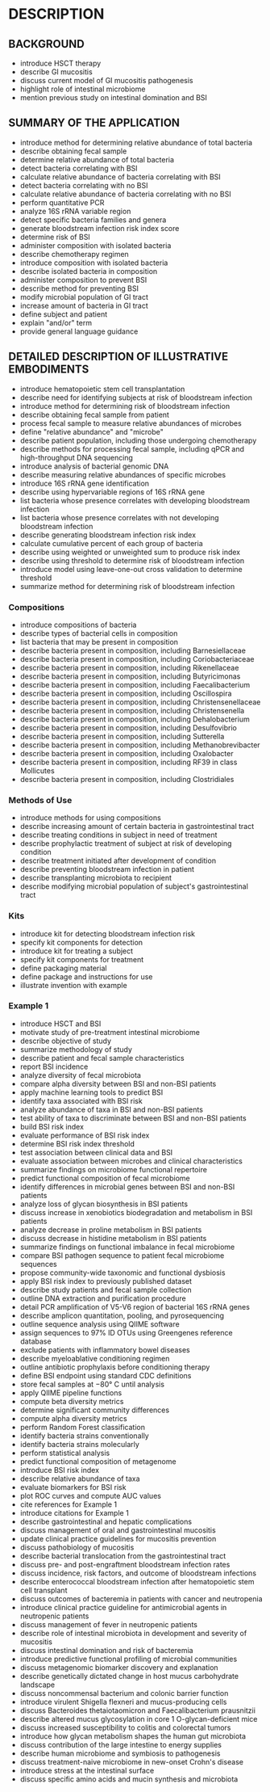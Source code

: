 # DESCRIPTION

## BACKGROUND

- introduce HSCT therapy
- describe GI mucositis
- discuss current model of GI mucositis pathogenesis
- highlight role of intestinal microbiome
- mention previous study on intestinal domination and BSI

## SUMMARY OF THE APPLICATION

- introduce method for determining relative abundance of total bacteria
- describe obtaining fecal sample
- determine relative abundance of total bacteria
- detect bacteria correlating with BSI
- calculate relative abundance of bacteria correlating with BSI
- detect bacteria correlating with no BSI
- calculate relative abundance of bacteria correlating with no BSI
- perform quantitative PCR
- analyze 16S rRNA variable region
- detect specific bacteria families and genera
- generate bloodstream infection risk index score
- determine risk of BSI
- administer composition with isolated bacteria
- describe chemotherapy regimen
- introduce composition with isolated bacteria
- describe isolated bacteria in composition
- administer composition to prevent BSI
- describe method for preventing BSI
- modify microbial population of GI tract
- increase amount of bacteria in GI tract
- define subject and patient
- explain "and/or" term
- provide general language guidance

## DETAILED DESCRIPTION OF ILLUSTRATIVE EMBODIMENTS

- introduce hematopoietic stem cell transplantation
- describe need for identifying subjects at risk of bloodstream infection
- introduce method for determining risk of bloodstream infection
- describe obtaining fecal sample from patient
- process fecal sample to measure relative abundances of microbes
- define "relative abundance" and "microbe"
- describe patient population, including those undergoing chemotherapy
- describe methods for processing fecal sample, including qPCR and high-throughput DNA sequencing
- introduce analysis of bacterial genomic DNA
- describe measuring relative abundances of specific microbes
- introduce 16S rRNA gene identification
- describe using hypervariable regions of 16S rRNA gene
- list bacteria whose presence correlates with developing bloodstream infection
- list bacteria whose presence correlates with not developing bloodstream infection
- describe generating bloodstream infection risk index
- calculate cumulative percent of each group of bacteria
- describe using weighted or unweighted sum to produce risk index
- describe using threshold to determine risk of bloodstream infection
- introduce model using leave-one-out cross validation to determine threshold
- summarize method for determining risk of bloodstream infection

### Compositions

- introduce compositions of bacteria
- describe types of bacterial cells in composition
- list bacteria that may be present in composition
- describe bacteria present in composition, including Barnesiellaceae
- describe bacteria present in composition, including Coriobacteriaceae
- describe bacteria present in composition, including Rikenellaceae
- describe bacteria present in composition, including Butyricimonas
- describe bacteria present in composition, including Faecalibacterium
- describe bacteria present in composition, including Oscillospira
- describe bacteria present in composition, including Christensenellaceae
- describe bacteria present in composition, including Christensenella
- describe bacteria present in composition, including Dehalobacterium
- describe bacteria present in composition, including Desulfovibrio
- describe bacteria present in composition, including Sutterella
- describe bacteria present in composition, including Methanobrevibacter
- describe bacteria present in composition, including Oxalobacter
- describe bacteria present in composition, including RF39 in class Mollicutes
- describe bacteria present in composition, including Clostridiales

### Methods of Use

- introduce methods for using compositions
- describe increasing amount of certain bacteria in gastrointestinal tract
- describe treating conditions in subject in need of treatment
- describe prophylactic treatment of subject at risk of developing condition
- describe treatment initiated after development of condition
- describe preventing bloodstream infection in patient
- describe transplanting microbiota to recipient
- describe modifying microbial population of subject's gastrointestinal tract

### Kits

- introduce kit for detecting bloodstream infection risk
- specify kit components for detection
- introduce kit for treating a subject
- specify kit components for treatment
- define packaging material
- define package and instructions for use
- illustrate invention with example

### Example 1

- introduce HSCT and BSI
- motivate study of pre-treatment intestinal microbiome
- describe objective of study
- summarize methodology of study
- describe patient and fecal sample characteristics
- report BSI incidence
- analyze diversity of fecal microbiota
- compare alpha diversity between BSI and non-BSI patients
- apply machine learning tools to predict BSI
- identify taxa associated with BSI risk
- analyze abundance of taxa in BSI and non-BSI patients
- test ability of taxa to discriminate between BSI and non-BSI patients
- build BSI risk index
- evaluate performance of BSI risk index
- determine BSI risk index threshold
- test association between clinical data and BSI
- evaluate association between microbes and clinical characteristics
- summarize findings on microbiome functional repertoire
- predict functional composition of fecal microbiome
- identify differences in microbial genes between BSI and non-BSI patients
- analyze loss of glycan biosynthesis in BSI patients
- discuss increase in xenobiotics biodegradation and metabolism in BSI patients
- analyze decrease in proline metabolism in BSI patients
- discuss decrease in histidine metabolism in BSI patients
- summarize findings on functional imbalance in fecal microbiome
- compare BSI pathogen sequence to patient fecal microbiome sequences
- propose community-wide taxonomic and functional dysbiosis
- apply BSI risk index to previously published dataset
- describe study patients and fecal sample collection
- outline DNA extraction and purification procedure
- detail PCR amplification of V5-V6 region of bacterial 16S rRNA genes
- describe amplicon quantitation, pooling, and pyrosequencing
- outline sequence analysis using QIIME software
- assign sequences to 97% ID OTUs using Greengenes reference database
- exclude patients with inflammatory bowel diseases
- describe myeloablative conditioning regimen
- outline antibiotic prophylaxis before conditioning therapy
- define BSI endpoint using standard CDC definitions
- store fecal samples at −80° C until analysis
- apply QIIME pipeline functions
- compute beta diversity metrics
- determine significant community differences
- compute alpha diversity metrics
- perform Random Forest classification
- identify bacteria strains conventionally
- identify bacteria strains molecularly
- perform statistical analysis
- predict functional composition of metagenome
- introduce BSI risk index
- describe relative abundance of taxa
- evaluate biomarkers for BSI risk
- plot ROC curves and compute AUC values
- cite references for Example 1
- introduce citations for Example 1
- describe gastrointestinal and hepatic complications
- discuss management of oral and gastrointestinal mucositis
- update clinical practice guidelines for mucositis prevention
- discuss pathobiology of mucositis
- describe bacterial translocation from the gastrointestinal tract
- discuss pre- and post-engraftment bloodstream infection rates
- discuss incidence, risk factors, and outcome of bloodstream infections
- describe enterococcal bloodstream infection after hematopoietic stem cell transplant
- discuss outcomes of bacteremia in patients with cancer and neutropenia
- introduce clinical practice guideline for antimicrobial agents in neutropenic patients
- discuss management of fever in neutropenic patients
- describe role of intestinal microbiota in development and severity of mucositis
- discuss intestinal domination and risk of bacteremia
- introduce predictive functional profiling of microbial communities
- discuss metagenomic biomarker discovery and explanation
- describe genetically dictated change in host mucus carbohydrate landscape
- discuss noncommensal bacterium and colonic barrier function
- introduce virulent Shigella flexneri and mucus-producing cells
- discuss Bacteroides thetaiotaomicron and Faecalibacterium prausnitzii
- describe altered mucus glycosylation in core 1 O-glycan-deficient mice
- discuss increased susceptibility to colitis and colorectal tumors
- introduce how glycan metabolism shapes the human gut microbiota
- discuss contribution of the large intestine to energy supplies
- describe human microbiome and symbiosis to pathogenesis
- discuss treatment-naive microbiome in new-onset Crohn's disease
- introduce stress at the intestinal surface
- discuss specific amino acids and mucin synthesis and microbiota

